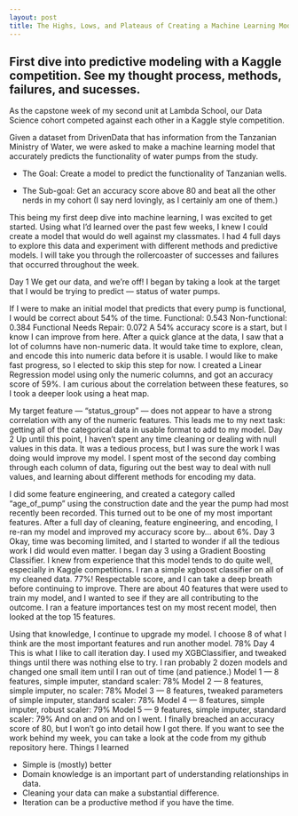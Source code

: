 ```yaml
---
layout: post
title: The Highs, Lows, and Plateaus of Creating a Machine Learning Model
--- 
```

## First dive into predictive modeling with a Kaggle competition. See my thought process, methods, failures, and sucesses.

As the capstone week of my second unit at Lambda School, our Data Science cohort competed against each other in a Kaggle style competition.

Given a dataset from DrivenData that has information from the Tanzanian Ministry of Water, we were asked to make a machine learning model that accurately predicts the functionality of water pumps from the study.

 - The Goal: Create a model to predict the functionality of Tanzanian wells.

 - The Sub-goal: Get an accuracy score above 80 and beat all the other nerds in my cohort (I say nerd lovingly, as I certainly am one of them.)
 
This being my first deep dive into machine learning, I was excited to get started. Using what I’d learned over the past few weeks, I knew I could create a model that would do well against my classmates. I had 4 full days to explore this data and experiment with different methods and predictive models. I will take you through the rollercoaster of successes and failures that occurred throughout the week.

Day 1
We get our data, and we’re off! I began by taking a look at the target that I would be trying to predict — status of water pumps.

If I were to make an initial model that predicts that every pump is functional, I would be correct about 54% of the time.
Functional: 0.543
Non-functional: 0.384
Functional Needs Repair: 0.072
A 54% accuracy score is a start, but I know I can improve from here. After a quick glance at the data, I saw that a lot of columns have non-numeric data. It would take time to explore, clean, and encode this into numeric data before it is usable. I would like to make fast progress, so I elected to skip this step for now. I created a Linear Regression model using only the numeric columns, and got an accuracy score of 59%.
I am curious about the correlation between these features, so I took a deeper look using a heat map.

My target feature — “status_group” — does not appear to have a strong correlation with any of the numeric features. This leads me to my next task: getting all of the categorical data in usable format to add to my model.
Day 2
Up until this point, I haven’t spent any time cleaning or dealing with null values in this data. It was a tedious process, but I was sure the work I was doing would improve my model. I spent most of the second day combing through each column of data, figuring out the best way to deal with null values, and learning about different methods for encoding my data.

I did some feature engineering, and created a category called “age_of_pump” using the construction date and the year the pump had most recently been recorded. This turned out to be one of my most important features.
After a full day of cleaning, feature engineering, and encoding, I re-ran my model and improved my accuracy score by… about 6%.
Day 3
Okay, time was becoming limited, and I started to wonder if all the tedious work I did would even matter. I began day 3 using a Gradient Boosting Classifier. I knew from experience that this model tends to do quite well, especially in Kaggle competitions. I ran a simple xgboost classifier on all of my cleaned data. 77%! Respectable score, and I can take a deep breath before continuing to improve.
There are about 40 features that were used to train my model, and I wanted to see if they are all contributing to the outcome. I ran a feature importances test on my most recent model, then looked at the top 15 features.

Using that knowledge, I continue to upgrade my model. I choose 8 of what I think are the most important features and run another model. 78%
Day 4
This is what I like to call iteration day. I used my XGBClassifier, and tweaked things until there was nothing else to try. I ran probably 2 dozen models and changed one small item until I ran out of time (and patience.)
Model 1 — 8 features, simple imputer, standard scaler: 78%
Model 2 — 8 features, simple imputer, no scaler: 78%
Model 3 — 8 features, tweaked parameters of simple imputer, standard scaler: 78%
Model 4 — 8 features, simple imputer, robust scaler: 79%
Model 5 — 9 features, simple imputer, standard scaler: 79%
And on and on and on I went. I finally breached an accuracy score of 80, but I won’t go into detail how I got there. If you want to see the work behind my week, you can take a look at the code from my github repository here.
Things I learned
- Simple is (mostly) better
- Domain knowledge is an important part of understanding relationships in data.
- Cleaning your data can make a substantial difference.
- Iteration can be a productive method if you have the time.

